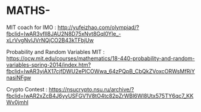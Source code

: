 # MATHS-

MIT coach for IMO : http://yufeizhao.com/olympiad/?fbclid=IwAR3vfIl8JAU2N8D75xNvt8Gql0Yle_-xLrVvgNvlJVrNQjCO2B43kTFbjUw

Probability and Random Variables MIT : https://ocw.mit.edu/courses/mathematics/18-440-probability-and-random-variables-spring-2014/index.htm?fbclid=IwAR3yjAX17cjfDWU2ePlCOWwa_64zPQpB_CbQkZVoxcORWsMfRiYnasiNFgw

Crypto Contest : https://nsucrypto.nsu.ru/archive/?fbclid=IwAR2xZcB4J6yyUSFGV1V8tO4tc82pZrWBl6Wl8Utx575TY6qc7_KKWv0jmhI
